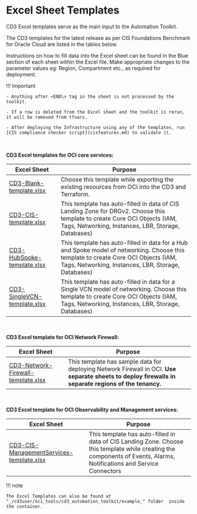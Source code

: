 # **Excel Sheet Templates**

CD3 Excel templates serve as the main input to the Automation Toolkit. 

The CD3 templates for the latest release as per CIS Foundations Benchmark for Oracle Cloud are listed in the tables below.

Instructions on how to fill data into the Excel sheet can be found in the Blue section of each sheet within the Excel file. Make appropriate changes to the parameter values eg: Region, Compartment etc., as required for deployment.


!!! Important

    - Anything after <END\> tag in the sheet is not processed by the toolkit. 
    
    - If a row is deleted from the Excel sheet and the toolkit is rerun, it will be removed from tfvars.
    
    - After deploying the Infrastructure using any of the templates, run [CIS compliance checker script](cisfeatures.md) to validate it.

<br>

**CD3 Excel templates for OCI core services:**


|Excel Sheet  | Purpose                                                                                                                    | 
|-----------|----------------------------------------------------------------------------------------------------------------------------|
| [CD3-Blank-template.xlsx](https://github.com/oracle-devrel/cd3-automation-toolkit/blob/main/cd3_automation_toolkit/example/CD3-Blank-template.xlsx)   | 	Choose this template while exporting the existing resources from OCI into the CD3 and Terraform.| 
| [CD3-CIS-template.xlsx](https://github.com/oracle-devrel/cd3-automation-toolkit/blob/main/cd3_automation_toolkit/example/CD3-CIS-template.xlsx)      | This template has auto-filled in data of CIS Landing Zone for DRGv2. Choose this template to create Core OCI Objects (IAM, Tags, Networking, Instances, LBR, Storage, Databases) |
|[CD3-HubSpoke-template.xlsx](https://github.com/oracle-devrel/cd3-automation-toolkit/blob/main/cd3_automation_toolkit/example/CD3-HubSpoke-template.xlsx)        | This template has auto-filled in data for a Hub and Spoke model of networking. Choose this template to create Core OCI Objects (IAM, Tags, Networking, Instances, LBR, Storage, Databases)|
|[CD3-SingleVCN-template.xlsx](https://github.com/oracle-devrel/cd3-automation-toolkit/blob/main/cd3_automation_toolkit/example/CD3-SingleVCN-template.xlsx)      | This template has auto-filled in data for a Single VCN model of networking. Choose this template to create Core OCI Objects (IAM, Tags, Networking, Instances, LBR, Storage, Databases)|


<br>

**CD3 Excel template for OCI Network Firewall:**


|Excel Sheet  | Purpose                                                                                                                    | 
|-----------|----------------------------------------------------------------------------------------------------------------------------|
| [CD3-Network-Firewall-template.xlsx](https://github.com/oracle-devrel/cd3-automation-toolkit/blob/main/cd3_automation_toolkit/example/CD3-Firewall-template.xlsx)   | 	This template has sample data for deploying Network Firewall in OCI. **Use separate sheets to deploy firewalls in separate regions of the tenancy.** | 


<br>

**CD3 Excel template for OCI Observability and Management services:**


|Excel Sheet| Purpose                                                                                                                    | 
|-----------|----------------------------------------------------------------------------------------------------------------------------|
|[CD3-CIS-ManagementServices-template.xlsx](https://github.com/oracle-devrel/cd3-automation-toolkit/blob/main/cd3_automation_toolkit/example/CD3-CIS-ManagementServices-template.xlsx) | This template has auto-filled in data of CIS Landing Zone. Choose this template while creating the components of Events, Alarms, Notifications and Service Connectors|


!!! note 

    The Excel Templates can also be found at "_/cd3user/oci_tools/cd3_automation_toolkit/example_" folder  inside the container.
